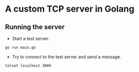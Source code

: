 # A custom TCP server in Golang
## Running the server
* Start a test server.

```bash
go run main.go
```
* Try to connect to the test server and send a message.

```bash
telnet localhost 3000
```
